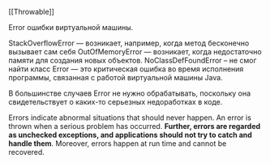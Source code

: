 [[Throwable]]

Error ошибки виртуальной машины.

StackOverflowError — возникает, например, когда метод бесконечно вызывает сам себя OutOfMemoryError — возникает, когда недостаточно памяти для создания новых объектов.
NoClassDefFoundError – не смог найти класс Error — это критическая ошибка во время исполнения программы, связанная с работой виртуальной машины Java.

В большинстве случаев Error не нужно обрабатывать, поскольку она свидетельствует о каких-то серьезных недоработках в коде.

Errors indicate abnormal situations that should never happen. An error is thrown when a serious problem has occurred. **Further, errors are regarded as unchecked exceptions, and applications should not try to catch and handle them**. Moreover, errors happen at run time and cannot be recovered.

